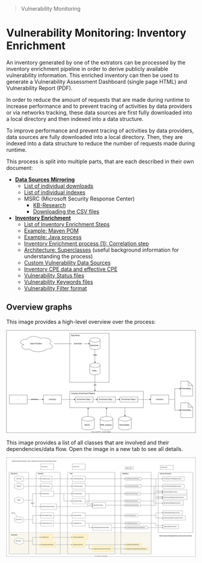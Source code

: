 > Vulnerability Monitoring

# Vulnerability Monitoring: Inventory Enrichment

An inventory generated by one of the extrators can be processed by the inventory enrichment pipeline in order to derive
publicly available vulnerability information. This enriched inventory can then be used to generate a Vulnerability
Assessment Dashboard (single page HTML) and Vulnerability Report (PDF).

In order to reduce the amount of requests that are made during runtime to increase performance and to prevent tracing of
activities by data providers or via networks tracking, these data sources are first fully downloaded into a local
directory and then indexed into a data structure.

To improve performance and prevent tracing of activities by data providers, data sources are fully downloaded into a
local directory. Then, they are indexed into a data structure to reduce the number of requests made during runtime.

This process is split into multiple parts, that are each described in their own document:

- [**Data Sources Mirroring**](mirror/mirror-overview.md)
    - [List of individual downloads](mirror/download.md)
    - [List of individual indexes](mirror/index.md)
    - MSRC (Microsoft Security Response Center)
        - [KB-Research](msrc/understanding-data.md)
        - [Downloading the CSV files](msrc/performing-csv-download.md)
- [**Inventory Enrichment**](enrichment/inventory-enrichment.md)
    - [List of Inventory Enrichment Steps](enrichment/steps.md)
    - [Example: Maven POM](enrichment/maven.md)
    - [Example: Java process](enrichment/java.md)
    - [Inventory Enrichment process (1): Correlation step](enrichment/artifact-correlation.md)
    - [Architecture: Superclasses](enrichment/java-super-classes.md) (useful background information for understanding
      the process)
    - [Custom Vulnerability Data Sources](enrichment/custom-vulnerabilities.md)
    - [Inventory CPE data and effective CPE](enrichment/parsing-effective-cpe.md)
    - [Vulnerability Status files](enrichment/vulnerability-status.md)
    - [Vulnerability Keywords files](enrichment/vulnerability-keywords.md)
    - [Vulnerability Filter format](enrichment/vulnerability-filter-format.md)

## Overview graphs

This image provides a high-level overview over the process:

![Process overview](inventory-enrichment-overview.svg)

This image provides a list of all classes that are involved and their dependencies/data flow. Open the image in a new
tab to see all details.

![List of related classes and data flow](dependants.svg)
